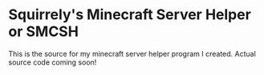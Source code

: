 Squirrely's Minecraft Server Helper or SMCSH
============================================
This is the source for my minecraft server helper program I created.
Actual source code coming soon!
